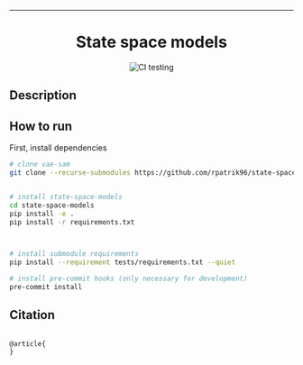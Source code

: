 ---

<div align="center">    
 
# State space models

<!--  
[//]: # ([![Paper]&#40;http://img.shields.io/badge/paper-arxiv.2206.02416-B31B1B.svg&#41;]&#40;https://arxiv.org/abs/2206.02416&#41;)

[//]: # ([![Conference]&#40;http://img.shields.io/badge/NeurIPS-2019-4b44ce.svg&#41;]&#40;https://papers.nips.cc/book/advances-in-neural-information-processing-systems-31-2018&#41;)

[//]: # ([![Conference]&#40;http://img.shields.io/badge/ICLR-2019-4b44ce.svg&#41;]&#40;https://papers.nips.cc/book/advances-in-neural-information-processing-systems-31-2018&#41;)

[//]: # ([![Conference]&#40;http://img.shields.io/badge/AnyConference-year-4b44ce.svg&#41;]&#40;https://papers.nips.cc/book/advances-in-neural-information-processing-systems-31-2018&#41;  )

[![Paper](http://img.shields.io/badge/arxiv-stat.ML:2206.02416-B31B1B.svg)](https://arxiv.org/abs/2206.02416)
-->  

![CI testing](https://github.com/rpatrik96/state-space-models/workflows/CI%20testing/badge.svg?branch=master&event=push)

<!-- 
[![DOI](https://zenodo.org/badge/431811003.svg)](https://zenodo.org/badge/latestdoi/431811003)
-->  

<!--  
Conference   
-->   
</div>
 
## Description   


## How to run   
First, install dependencies   
```bash
# clone vae-sam   
git clone --recurse-submodules https://github.com/rpatrik96/state-space-models


# install state-space-models   
cd state-space-models
pip install -e .   
pip install -r requirements.txt



# install submodule requirements
pip install --requirement tests/requirements.txt --quiet

# install pre-commit hooks (only necessary for development)
pre-commit install
 ```   



## Citation   

```

@article{
}

```   
